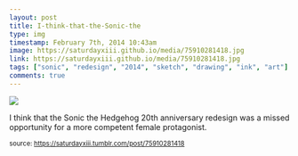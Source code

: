 ```yaml
---
layout: post
title: I-think-that-the-Sonic-the
type: img
timestamp: February 7th, 2014 10:43am
image: https://saturdayxiii.github.io/media/75910281418.jpg
link: https://saturdayxiii.github.io/media/75910281418.jpg
tags: ["sonic", "redesign", "2014", "sketch", "drawing", "ink", "art"]
comments: true
---
```

<img src="https://saturdayxiii.github.io/media/75910281418.jpg"/>

I think that the Sonic the Hedgehog 20th anniversary redesign was a missed opportunity for a more competent female protagonist.
 
  
<small>source: https://saturdayxiii.tumblr.com/post/75910281418</small>